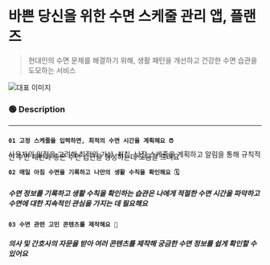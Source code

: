 # 바쁜 당신을 위한 수면 스케줄 관리 앱, 플랜즈
> 현대인의 수면 문제를 해결하기 위해, 생활 패턴을 개선하고 건강한 수면 습관을 도모하는 서비스

![대표 이미지](https://github.com/user-attachments/assets/06689eb2-2cca-45c5-a63e-2443b8663d90)

### 🟢 Description
---
#### `01 고정 스케줄을 입력하면, 최적의 수면 시간을 계획해요 ⏰`
<p style="line-height:0.3;">
사용자의 일정을 고려해 최적의 기상, 취침, 낮잠 스케줄을 계획하고 알림을 통해 규칙적인 수면 패턴과 좋은 수면 습관을 형성하는데 도움을 드려요
</p>

#### `02 매일 아침 수면을 기록하고 나만의 생활 수칙을 확인해요 🗓️`
##### 수면 정보를 기록하고 생활 수칙을 확인하는 습관은 나에게 적절한 수면 시간을 파악하고 수면에 대한 지속적인 관심을 가지는 데 필요해요
#### `03 수면 관련 고민 콘텐츠를 제작해요 💭`
##### 의사 및 간호사의 자문을 받아 여러 콘텐츠를 제작해 궁금한 수면 정보를 쉽게 확인할 수 있어요
